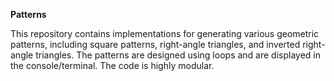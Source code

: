 **Patterns**

This repository contains implementations for generating various geometric patterns, including square patterns, right-angle triangles, and inverted right-angle triangles. 
The patterns are designed using loops and are displayed in the console/terminal. 
The code is highly modular.

